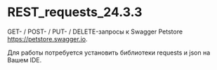 # REST_requests_24.3.3

GET- / POST- / PUT- / DELETE-запросы к Swagger Petstore https://petstore.swagger.io.

Для работы потребуется установить библиотеки requests и json на Вашем IDE.
